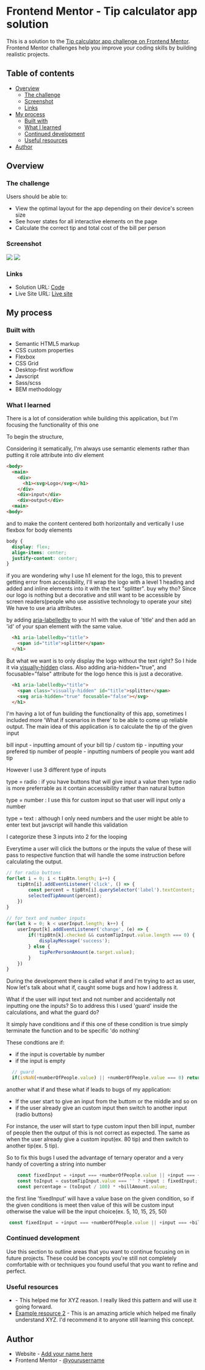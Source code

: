 # Frontend Mentor - Tip calculator app solution

This is a solution to the [Tip calculator app challenge on Frontend Mentor](https://www.frontendmentor.io/challenges/tip-calculator-app-ugJNGbJUX). Frontend Mentor challenges help you improve your coding skills by building realistic projects.

## Table of contents

- [Overview](#overview)
  - [The challenge](#the-challenge)
  - [Screenshot](#screenshot)
  - [Links](#links)
- [My process](#my-process)
  - [Built with](#built-with)
  - [What I learned](#what-i-learned)
  - [Continued development](#continued-development)
  - [Useful resources](#useful-resources)
- [Author](#author)


## Overview

### The challenge

Users should be able to:

- View the optimal layout for the app depending on their device's screen size
- See hover states for all interactive elements on the page
- Calculate the correct tip and total cost of the bill per person

### Screenshot

![](./screenshot/desktop.png)
![](./screenshot/mobile.png)


### Links

- Solution URL: [Code](https://github.com/tan911/Tip-calculator-app)
- Live Site URL: [Live site](https://tan911.github.io/Tip-calculator-app/)

## My process

### Built with

- Semantic HTML5 markup
- CSS custom properties
- Flexbox
- CSS Grid
- Desktop-first workflow
- Javscript
- Sass/scss
- BEM methodology


### What I learned

There is a lot of consideration  while building this application, but I'm focusing the functionality of this one  


To begin the structure, 

Considering it sematically, I'm always use semantic elements rather than putting it role attribute into div element

```html
<body>
  <main>
    <div>
      <h1><svg>Logo</svg></h1>
    </div>
    <div>input</div>
    <div>output</div>
  <main>
<body>
```
and to make the content centered both horizontally and vertically I use flexbox for body elements

```css
body {
  display: flex;
  align-items: center;
  justify-content: center;  
}
```
if you are wondering why I use h1 element for the logo, this to prevent getting error from accessibility, I'll wrap the logo with a level 1 heading and added and inline elements into it with the text "splitter". buy why tho? Since our logo is nothing but a decorative and still want to be accessible by screen readers(people who use assistive technology to operate your site) We have to use aria attributes. 

by adding [aria-labelledby](https://developer.mozilla.org/en-US/docs/Web/Accessibility/ARIA/Attributes/aria-labelledby) to your h1 with the value of 'title'  and then add an 'id' of your span element with the same value. 

```html
  <h1 aria-labelledby="title">
    <span id="title">splitter</span>
  </h1>
```
But what we want is to only display the logo without the text right? So I hide it via [visually-hidden](https://www.a11yproject.com/posts/how-to-hide-content/) class. Also adding aria-hidden="true", and focusable="false" attribute for the logo hence this is just a decorative.

```html
  <h1 aria-labelledby="title">
    <span class="visually-hidden" id="title">splitter</span>
    <svg aria-hidden="true" focusable="false"></svg>
  </h1>
```

I'm having a lot of fun building the functionality of this app, sometimes I included more 'What if scenarios in there' to be able to come up reliable output. The main idea of this application is to calculate the tip of the given input

bill input - inputting amount of your bill
tip / custom tip - inputting your prefered tip 
number of people - inputting numbers of people you want add tip

However I use 3 different type of inputs 

type = radio : if you have buttons that will give input a value then type radio is more preferrable as it contain accessibility rather than natural button

type = number : I use this for custom input so that user will input only a number

type = text : although I only need numbers and the user might be able to enter text but javscript will handle this validation

I categorize these 3 inputs into 2 for the looping

Everytime a user will click the buttons or the inputs the value of these will pass to respective function that will handle the some instruction before calculating the output.

```js
// for radio buttons
for(let i = 0; i < tipBtn.length; i++) {
    tipBtn[i].addEventListener('click', () => {
        const percent = tipBtn[i].querySelector('label').textContent;
        selectedTipAmount(percent);
    })
}

// for text and number inputs
for(let k = 0; k < userInput.length; k++) {
    userInput[k].addEventListener('change', (e) => {
        if(!tipBtn[k].checked && customTipInput.value.length === 0) {
            displayMessage('success');
        } else {
            tipPerPersonAmount(e.target.value);
        }   
    })
}
```

During the development there is called what if and I'm trying to act as user, Now let's talk about what if, caught some bugs and how I address it.

What if the user will input text and not number and accidentally not inputting one the inputs?
So to address this I used 'guard' inside the calculations, and what the guard do?

It simply have conditions and if this one of these condition is true simply terminate the function and to be specific 'do nothing'

These condtions are if: 
- if the input is covertable by number
- if the input is empty 

```js
  // guard
  if(isNaN(+numberOfPeople.value) || +numberOfPeople.value === 0) return;
```
another what if and these what if leads to bugs of my application: 
- If the user start to give an input from the buttom or the middle and so on
- if the user already give an custom input then switch to another input (radio buttons)

For instance, the user will start to type custom input then bill input, number of people then the output of this is not correct as expected. The same as when the user already give a custom input(ex. 80 tip) and then switch to another tip(ex. 5 tip).   

So to fix this bugs I used the advantage of ternary operator and a very handy of coverting a string into number
```js
    const fixedInput = +input === +numberOfPeople.value || +input === +billAmount.value ? +customTipInput.value : +input;  
    const toInput = customTipInput.value === '' ? +input : fixedInput;
    const percentage = (toInput / 100) * +billAmount.value;
```

the first line 'fixedInput' will have a value base on the given condition, so if the given conditions is meet then value of this will be custom input otherwise the value will be the input choice(ex. 5, 10, 15, 25, 50)
```js
 const fixedInput = +input === +numberOfPeople.value || +input === +billAmount.value ? +customTipInput.value : +input;  
```

### Continued development

Use this section to outline areas that you want to continue focusing on in future projects. These could be concepts you're still not completely comfortable with or techniques you found useful that you want to refine and perfect.


### Useful resources

- [](https://www.example.com) - This helped me for XYZ reason. I really liked this pattern and will use it going forward.
- [Example resource 2](https://www.example.com) - This is an amazing article which helped me finally understand XYZ. I'd recommend it to anyone still learning this concept.

## Author

- Website - [Add your name here](https://www.your-site.com)
- Frontend Mentor - [@yourusername](https://www.frontendmentor.io/profile/yourusername)

